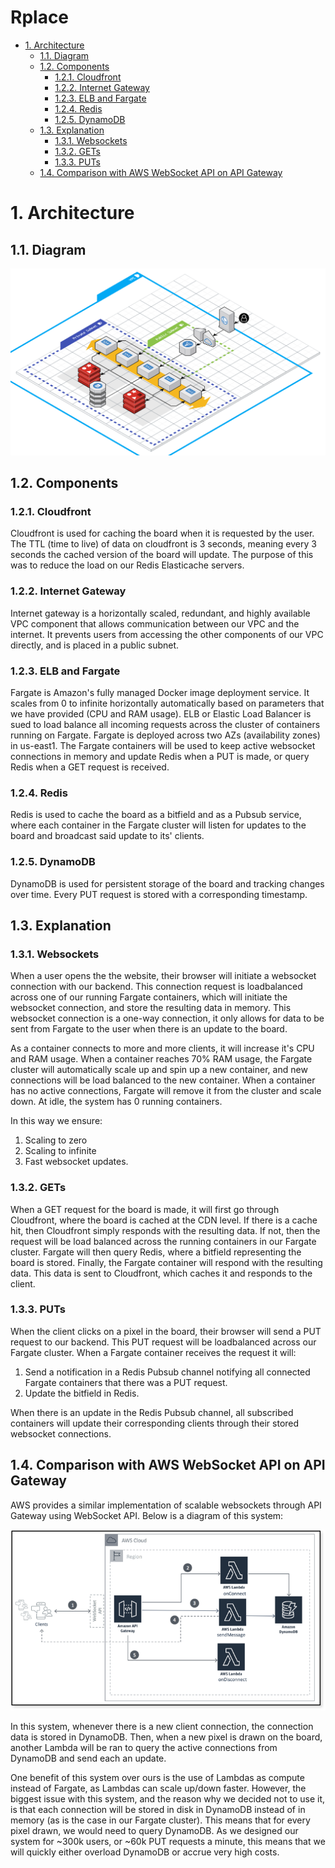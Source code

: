 # Rplace

- [1. Architecture](#1-architecture)
  - [1.1. Diagram](#11-diagram)
  - [1.2. Components](#12-components)
    - [1.2.1. Cloudfront](#121-cloudfront)
    - [1.2.2. Internet Gateway](#122-internet-gateway)
    - [1.2.3. ELB and Fargate](#123-elb-and-fargate)
    - [1.2.4. Redis](#124-redis)
    - [1.2.5. DynamoDB](#125-dynamodb)
  - [1.3. Explanation](#13-explanation)
    - [1.3.1. Websockets](#131-websockets)
    - [1.3.2. GETs](#132-gets)
    - [1.3.3. PUTs](#133-puts)
  - [1.4. Comparison with AWS WebSocket API on API Gateway](#14-comparison-with-aws-websocket-api-on-api-gateway)

# 1. Architecture
## 1.1. Diagram
![architecture](./architecture.png)
## 1.2. Components
### 1.2.1. Cloudfront
Cloudfront is used for caching the board when it is requested by the user. The TTL (time to live) of data on cloudfront is 3 seconds, meaning every 3 seconds the cached version of the board will update. The purpose of this was to reduce the load on our Redis Elasticache servers.
### 1.2.2. Internet Gateway
Internet gateway is a horizontally scaled, redundant, and highly available VPC component that allows communication between our VPC and the internet. It prevents users from accessing the other components of our VPC directly, and is placed in a public subnet.
### 1.2.3. ELB and Fargate
Fargate is Amazon's fully managed Docker image deployment service. It scales from 0 to infinite horizontally automatically based on parameters that we have provided (CPU and RAM usage). ELB or Elastic Load Balancer is sued to load balance all incoming requests across the cluster of containers running on Fargate. Fargate is deployed across two AZs (availability zones) in us-east1. The Fargate containers will be used to keep active websocket connections in memory and update Redis when a PUT is made, or query Redis when a GET request is received.
### 1.2.4. Redis
Redis is used to cache the board as a bitfield and as a Pubsub service, where each container in the Fargate cluster will listen for updates to the board and broadcast said update to its' clients.
### 1.2.5. DynamoDB
DynamoDB is used for persistent storage of the board and tracking changes over time. Every PUT request is stored with a corresponding timestamp.
## 1.3. Explanation
### 1.3.1. Websockets

When a user opens the the website, their browser will initiate a websocket connection with our backend. This connection request is loadbalanced across one of our running Fargate containers, which will initiate the websocket connection, and store the resulting data in memory. This websocket connection is a one-way connection, it only allows for data to be sent from Fargate to the user when there is an update to the board.

As a container connects to more and more clients, it will increase it's CPU and RAM usage. When a container reaches 70% RAM usage, the Fargate cluster will automatically scale up and spin up a new container, and new connections will be load balanced to the new container. When a container has no active connections, Fargate will remove it from the cluster and scale down. At idle, the system has 0 running containers.

In this way we ensure:
1. Scaling to zero
2. Scaling to infinite
3. Fast websocket updates.

### 1.3.2. GETs

When a GET request for the board is made, it will first go through Cloudfront, where the board is cached at the CDN level. If there is a cache hit, then Cloudfront simply responds with the resulting data. If not, then the request will be load balanced across the running containers in our Fargate cluster. Fargate will then query Redis, where a bitfield representing the board is stored. Finally, the Fargate container will respond with the resulting data. This data is sent to Cloudfront, which caches it and responds to the client.

### 1.3.3. PUTs

When the client clicks on a pixel in the board, their browser will send a PUT request to our backend. This PUT request will be loadbalanced across our Fargate cluster. When a Fargate container receives the request it will: 

1. Send a notification in a Redis Pubsub channel notifying all connected Fargate containers that there was a PUT request.
2. Update the bitfield in Redis.

When there is an update in the Redis Pubsub channel, all subscribed containers will update their corresponding clients through their stored websocket connections.

## 1.4. Comparison with AWS WebSocket API on API Gateway

AWS provides a similar implementation of scalable websockets through API Gateway using WebSocket API. Below is a diagram of this system:

![awswebsockets](./awswebsockets.png)

In this system, whenever there is a new client connection, the connection data is stored in DynamoDB. Then, when a new pixel is drawn on the board, another Lambda will be ran to query the active connections from DynamoDB and send each an update.

One benefit of this system over ours is the use of Lambdas as compute instead of Fargate, as Lambdas can scale up/down faster. However, the biggest issue with this system, and the reason why we decided not to use it, is that each connection will be stored in disk in DynamoDB instead of in memory (as is the case in our Fargate cluster). This means that for every pixel drawn, we would need to query DynamoDB. As we designed our system for ~300k users, or ~60k PUT requests a minute, this means that we will quickly either overload DynamoDB or accrue very high costs.
